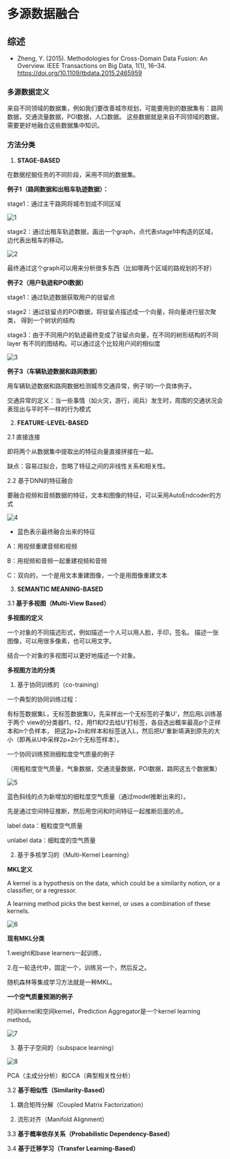 # 多源数据融合
## 综述
- Zheng, Y. (2015). Methodologies for Cross-Domain Data Fusion: An Overview. IEEE Transactions on Big Data, 1(1), 16–34. https://doi.org/10.1109/tbdata.2015.2465959

### 多源数据定义

来自不同领域的数据集，例如我们要改善城市规划，可能要用到的数据集有：路网数据，交通流量数据，POI数据，人口数据。
这些数据就是来自不同领域的数据，需要更好地融合这些数据集中知识。

### 方法分类
1. **STAGE-BASED** 

在数据挖掘任务的不同阶段，采用不同的数据集。

**例子1（路网数据和出租车轨迹数据）：**

stage1：通过主干路网将城市划成不同区域

![1](pic/1.png)

stage2：通过出租车轨迹数据，画出一个graph，点代表stage1中构造的区域，
边代表出租车的移动。

![2](pic/2.png)

最终通过这个graph可以用来分析很多东西（比如哪两个区域的路规划的不好）

**例子2（用户轨迹和POI数据）**

stage1：通过轨迹数据获取用户的驻留点

stage2：通过驻留点的POI数据，将驻留点描述成一个向量，将向量进行层次聚类，
得到一个树状的结构

stage3：由于不同用户的轨迹最终变成了驻留点向量，在不同的树形结构的不同layer
有不同的图结构。可以通过这个比较用户间的相似度

![3](pic/3.png)

**例子3（车辆轨迹数据和路网数据）**

用车辆轨迹数据和路网数据检测城市交通异常，例子1的一个具体例子。

交通异常的定义：当一些事情（如火灾，游行，阅兵）发生时，周围的交通状况会表现出与平时不一样的行为模式


2. **FEATURE-LEVEL-BASED**

2.1 直接连接

即将两个从数据集中提取出的特征向量直接拼接在一起。

缺点：容易过拟合，忽略了特征之间的非线性关系和相关性。

2.2 基于DNN的特征融合

要融合视频和音频数据的特征，文本和图像的特征，可以采用AutoEndcoder的方式

![4](pic/4.png)

- 蓝色表示最终融合出来的特征

A：用视频重建音频和视频

B：用视频和音频一起重建视频和音频

C：双向的，一个是用文本重建图像，一个是用图像重建文本

3. **SEMANTIC MEANING-BASED**

3.1 **基于多视图（Multi-View Based）**

**多视图的定义**

一个对象的不同描述形式，例如描述一个人可以用人脸，手印，签名。
描述一张图像，可以用很多像素，也可以用文字。

结合一个对象的多视图可以更好地描述一个对象。

**多视图方法的分类**

1. 基于协同训练的（co-training）

一个典型的协同训练过程：

有标签数据集L，无标签数据集U，先采样出一个无标签的子集U'，然后用L训练基于两个
view的分类器f1，f2，用f1和f2去给U'打标签，各自选出概率最高p个正样本和n个负样本，
把这2p+2n和样本和标签送入L，然后把U'重新填满到原先的大小（即再从U中采样2p+2n个无标签样本）。

一个协同训练预测细粒度空气质量的例子

（用粗粒度空气质量，气象数据，交通流量数据，POI数据，路网这五个数据集）

![5](pic/5.png)

蓝色斜线的点为新增加的细粒度空气质量（通过model推断出来的）。

先是通过空间特征推断，然后用空间和时间特征一起推断后面的点。

label data：粗粒度空气质量

unlabel data：细粒度的空气质量

2. 基于多核学习的（Multi-Kernel Learning）

**MKL定义**

A kernel is a hypothesis on the data, which could be a similarity notion, or a classifier, or a regressor.

A learning method picks the best kernel, or uses a combination of these kernels.

![6](pic/6.png)

**现有MKL分类**

1.weight和base learners一起训练，

2.在一轮迭代中，固定一个，训练另一个，然后反之。

随机森林等集成学习方法就是一种MKL。

**一个空气质量预测的例子**

时间kernel和空间kernel，Prediction Aggregator是一个kernel learning method。

![7](pic/7.png)

3. 基于子空间的（subspace learning）

![8](pic/8.png)

PCA（主成分分析）和CCA（典型相关性分析）

3.2 **基于相似性（Similarity-Based）**

1. 耦合矩阵分解（Coupled Matrix Factorization）

2. 流形对齐（Manifold Alignment）

3.3 **基于概率依存关系（Probabilistic Dependency-Based）**

3.4 **基于迁移学习（Transfer Learning-Based）**